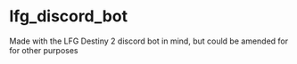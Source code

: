 # lfg_discord_bot
Made with the LFG Destiny 2 discord bot in mind, but could be amended for for other purposes
